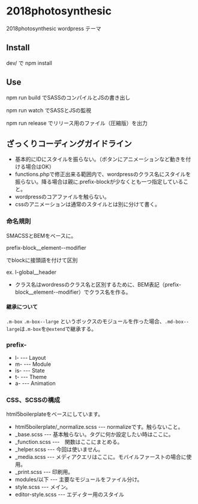# 2018photosynthesic

2018photosynthesic wordpress テーマ

## Install
dev/ で
npm install

## Use
npm run build
でSASSのコンパイルとJSの書き出し

npm run watch
でSASSとJSの監視

npm run release
でリリース用のファイル（圧縮版）を出力

## ざっくりコーディングガイドライン

* 基本的にIDにスタイルを振らない。（ボタンにアニメーションなど動きを付ける場合はOK）
* functions.phpで修正出来る範囲内で、wordpressのクラス名にスタイルを振らない。降る場合は親に.prefix-blockが少なくとも一つ指定していること。
* wordpressのコアファイルを触らない。
* cssのアニメーションは通常のスタイルとは別に分けて書く。

### 命名規則
SMACSSとBEMをベースに。

prefix-block__element--modifier

でblockに接頭語を付けて区別

ex. l-global__header

* クラス名はwordressのクラス名と区別するために、BEM表記（prefix-block__element--modifier）でクラス名を作る。

#### 継承について
`.m-box`
`.m-box--large`
というボックスのモジュールを作った場合、`.md-box--large`は`.m-box`を`@extend`で継承する。

### prefix-

* l- --- Layout
* m- --- Module
* is- --- State
* t- --- Theme
* a- --- Animation

### CSS、SCSSの構成
html5boilerplateをベースにしています。
* html5boilerplate/_normalize.scss --- normalizeです。触らないこと。
* _base.scss --- 基本触らない。タグに何か設定したい時はここに。
* _function.scss ---　関数はここにまとめる。
* _helper.scss --- 今回は使いません。
* _media.scss --- メディアクエリはここに。モバイルファーストの場合に使用。
* _print.scss --- 印刷用。
* modules/以下 --- 主要なモジュールをファイル分け。
* style.scss --- メイン。
* editor-style.scss --- エディター用のスタイル
